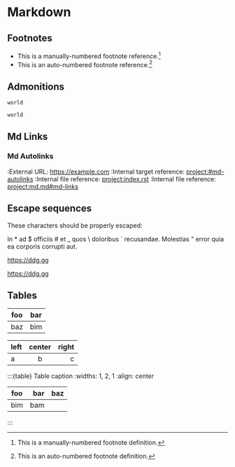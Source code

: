 # Markdown

## Footnotes

- This is a manually-numbered footnote reference.[^3]
- This is an auto-numbered footnote reference.[^myref]

[^myref]: This is an auto-numbered footnote definition.
[^3]: This is a manually-numbered footnote definition.

## Admonitions

```{admonition} title
world
```

```{tip}
world
```

## Md Links

### Md Autolinks

:External URL: <https://example.com>
:Internal target reference: <project:#md-autolinks>
:Internal file reference: <project:index.rst>
:Internal file reference: <project:md.md#md-links>
<!-- :Internal file -> heading reference: <project:../intro.md#-get-started> -->
<!-- :Downloadable file: <path:example.txt> -->
<!-- :Intersphinx reference: <inv:sphinx:std#index> -->

## Escape sequences

These characters should be properly escaped:

In \* ad \$ officiis # et \_ quos \ doloribus \` recusandae.
Molestias " error	quia ea corporis corrupti aut.

https://ddg.gg

<https://ddg.gg>

## Tables

| foo | bar |
| --- | --- |
| baz | bim |

| left | center | right |
| :--- | :----: | ----: |
| a    | b      | c     |

:::{table} Table caption
:widths: 1, 2, 1
:align: center

| foo | bar | baz |
| --- | --: | --- |
| bim | bam |     |
:::
